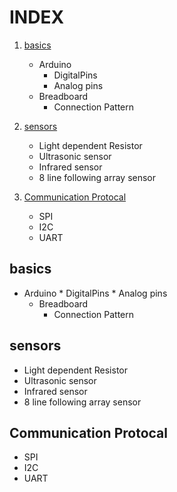 # INDEX

1) <a href="#basics">basics</a>
    * Arduino
        * DigitalPins
        * Analog pins
    + Breadboard
        * Connection Pattern
        
2) <a href="#sensors">sensors</a>
    * Light dependent Resistor
    * Ultrasonic sensor
    * Infrared sensor
    *  8 line following array sensor 
    
    
3)  <a href="Communication Protocal">Communication Protocal</a>
    * SPI
    * I2C
    * UART
    
    
  ## basics
  
  * Arduino
        * DigitalPins
        * Analog pins
    + Breadboard
        * Connection Pattern
   ## sensors  
   
   * Light dependent Resistor
   * Ultrasonic sensor
   * Infrared sensor
   *  8 line following array sensor 
   ## Communication Protocal
   
   * SPI
   * I2C
   * UART
   
  
